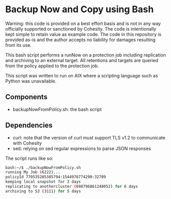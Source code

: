 # Backup Now and Copy using Bash

Warning: this code is provided on a best effort basis and is not in any way officially supported or sanctioned by Cohesity. The code is intentionally kept simple to retain value as example code. The code in this repository is provided as-is and the author accepts no liability for damages resulting from its use.

This bash script performs a runNow on a protection job including replication and archiving to an external target. All retentions and targets are queried from the policy applied to the protection job.

This script was written to run on AIX where a scripting language such as Python was unavailable.

## Components

* backupNowFromPolicy.sh: the bash script

## Dependencies

* curl: note that the version of curl must support TLS v1.2 to communicate with Cohesity
* sed: relying on sed regular expressions to parse JSON responses

The script runs like so:

```bash
bash:~/$ ./backupNowFromPolicy.sh
running My Job (6222)...
policyId 770535285385794:1544976774290:32789
keeping local snapshot for 3 days
replicating to anothercluster (698796861248052) for 6 days
archiving to S3 (3111) for 5 days
```
